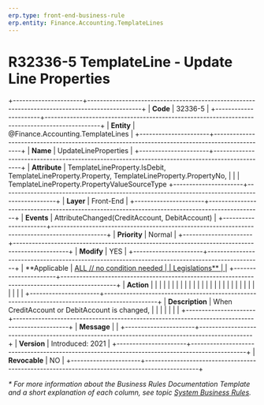 ```yaml
---
erp.type: front-end-business-rule
erp.entity: Finance.Accounting.TemplateLines
---
```


# R32336-5 TemplateLine - Update Line Properties
+----------------------+-----------------------------------------------------------------------------------------------+
| **Code**             | 32336-5                                                                                       |
+----------------------+-----------------------------------------------------------------------------------------------+
| **Entity**           | @Finance.Accounting.TemplateLines                                                             |
+----------------------+-----------------------------------------------------------------------------------------------+
| **Name**             | UpdateLineProperties                                                                          |
+----------------------+-----------------------------------------------------------------------------------------------+
| **Attribute**        | TemplateLineProperty.IsDebit, TemplateLineProperty.Property, TemplateLineProperty.PropertyNo, |
|                      | TemplateLineProperty.PropertyValueSourceType
+----------------------+-----------------------------------------------------------------------------------------------+
| **Layer**            | Front-End                                                                                     |
+----------------------+-----------------------------------------------------------------------------------------------+
| **Events**           | AttributeChanged(CreditAccount, DebitAccount)                                                 |
+----------------------+-----------------------------------------------------------------------------------------------+
| **Priority**         | Normal                                                                                        |
+----------------------+-----------------------------------------------------------------------------------------------+
| **Modify**           | YES                                                                                           |
+----------------------+-----------------------------------------------------------------------------------------------+
| **Applicable         | [ALL // no condition needed                                                                   |
| Legislations**       | ](xref:applicable-legislations)                                                               |
+----------------------+-----------------------------------------------------------------------------------------------+
| **Action**           |                                                                                               |
|                      |                                                                                               |
|                      |                                                                                               |
|                      |                                                                                               |
|                      |                                                                                               |
|                      |                                                                                               |
|                      |                                                                                               |
|                      |                                                                                               |
|                      |                                                                                               |
|                      |                                                                                               |
+----------------------+-----------------------------------------------------------------------------------------------+
| **Description**      | When CreditAccount or DebitAccount is changed,                                                |
|                      |                                                                                               |
|                      |                                                                                               |
+----------------------+-----------------------------------------------------------------------------------------------+
| **Message**          |                                                                                               |
+----------------------+-----------------------------------------------------------------------------------------------+
| **Version**          | Introduced: 2021                                                                              |
+----------------------+-----------------------------------------------------------------------------------------------+
| **Revocable**        | NO                                                                                            |
+----------------------+-----------------------------------------------------------------------------------------------+

*\* For more information about the Business Rules Documentation Template and a short explanation of each column, see
topic [System Business Rules](../templates/template-description-system-business-rules.md).*
